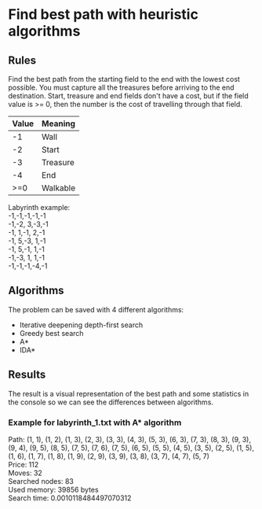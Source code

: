 # Find best path with heuristic algorithms
## Rules
Find the best path from the starting field to the end with the lowest cost possible. You must capture all the treasures before arriving to the end destination. Start, treasure and end fields don't have a cost, but if the field value is >= 0, then the number is the cost of travelling through that field.

Value | Meaning 
--- | --- 
-1 | Wall
-2 | Start
-3 | Treasure
-4 | End
\>=0 | Walkable

Labyrinth example:<br/>
-1,-1,-1,-1,-1<br/>
-1,-2, 3,-3,-1<br/>
-1, 1,-1, 2,-1<br/>
-1, 5,-3, 1,-1<br/>
-1, 5,-1, 1,-1<br/>
-1,-3, 1, 1,-1<br/>
-1,-1,-1,-4,-1<br/>

## Algorithms
The problem can be saved with 4 different algorithms:
* Iterative deepening depth-first search
* Greedy best search
* A*
* IDA*

## Results
The result is a visual representation of the best path and some statistics in the console so we can see the differences between algorithms.
### Example for labyrinth_1.txt with A* algorithm

Path:
(1, 1),
(1, 2),
(1, 3),
(2, 3),
(3, 3),
(4, 3),
(5, 3),
(6, 3),
(7, 3),
(8, 3),
(9, 3),
(9, 4),
(9, 5),
(8, 5),
(7, 5),
(7, 6),
(7, 5),
(6, 5),
(5, 5),
(4, 5),
(3, 5),
(2, 5),
(1, 5),
(1, 6),
(1, 7),
(1, 8),
(1, 9),
(2, 9),
(3, 9),
(3, 8),
(3, 7),
(4, 7),
(5, 7)<br/>
Price: 112<br/>
Moves: 32<br/>
Searched nodes: 83<br/>
Used memory: 39856 bytes<br/>
Search time: 0.0010118484497070312

